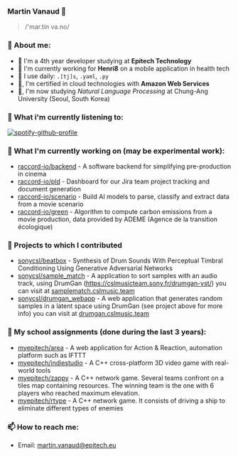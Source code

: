 ### Martin Vanaud 👋

> /'mar.tin va.no/

### 💬 About me:

- 🌱 I'm a 4th year developer studying at **Epitech Technology**
- :microscope: I'm currently working for **Henri8** on a mobile application in health tech
- :hammer: I use daily: `.[tj]s`, `.yaml`, `.py`
- :telescope:, I'm certified in cloud technologies with **Amazon Web Services**
- 🦾, I'm now studying _Natural Language Processing_ at Chung-Ang University (Seoul, South Korea)

### 🎵 What i'm currently listening to:
[![spotify-github-profile](https://spotify-github-profile.vercel.app/api/view?uid=313hxyakzedhgk3o4i75nociirpu&cover_image=true&theme=natemoo-re&show_offline=true&background_color=121212&interchange=false&bar_color=53b14f&bar_color_cover=false)](https://github.com/kittinan/spotify-github-profile)

### 👷 What I'm currently working on (may be experimental work):

- [raccord-io/backend](https://github.com/raccord-io) - A software backend for simplifying pre-production in cinema
- [raccord-io/pld](https://github.com/raccord-io) - Dashboard for our Jira team project tracking and document generation
- [raccord-io/scenario](https://github.com/raccord-io) - Build AI models to parse, classify and extract data from a movie scenario
- [raccord-io/green](https://github.com/raccord-io) - Algorithm to compute carbon emissions from a movie production, data provided by ADEME (Agence de la transition écologique)

### :hammer: Projects to which I contributed

- [sonycsl/beatbox](https://github.com/sony-csl-maker/BeatBox) - Synthesis of Drum Sounds With Perceptual Timbral Conditioning Using Generative Adversarial Networks
- [sonycsl/sample_match](https://github.com/SonyCSLParis/sample_match) - A application to sort samples with an audio track, using DrumGan (https://cslmusicteam.sony.fr/drumgan-vst/) you can visit at [samplematch.cslmusic.team](https://samplematch.cslparis.com/)
- [sonycsl/drumgan_webapp](https://github.com/SonyCSLParis/drumgan_webapp) - A web application that generates random samples in a latent space using DrumGan (see project above for more info) you can visit at [drumgan.cslmusic.team](https://drumgan.cslparis.com/)

### :school: My school assignments (done during the last 3 years):

- [myepitech/area](https://github.com/MyEpitech/B-DEV-500-PAR-5-2-area-martin.vanaud) - A web application for Action & Reaction, automation platform such as IFTTT
- [myepitech/indiestudio](https://github.com/MyEpitech/B-YEP-400-PAR-4-1-indiestudio-martin.vanaud) - A C++ cross-platform 3D video game with real-world tools
- [myepitech/zappy](https://github.com/MyEpitech/B-YEP-410-PAR-4-1-zappy-martin.vanaud) - A C++ network game. Several teams confront on a tiles map containing resources. The winning team is the one with 6 players who reached maximum elevation.
- [myepitech/rtype](https://github.com/MyEpitech/B-YEP-500-PAR-5-1-rtype-martin.vanaud) - A C++ network game. It consists of driving a ship to eliminate different types of enemies

### 📫 How to reach me:

- Email: [martin.vanaud@epitech.eu](mailto:martin.vanaud@epitech.eu)
